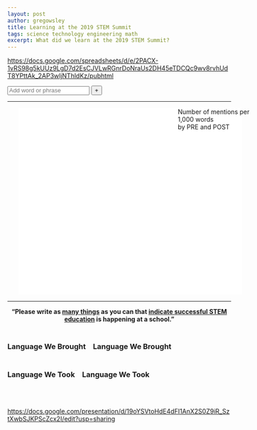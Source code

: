 ```yaml
---
layout: post
author: gregowsley
title: Learning at the 2019 STEM Summit
tags: science technology engineering math 
excerpt: What did we learn at the 2019 STEM Summit?
---
```


https://docs.google.com/spreadsheets/d/e/2PACX-1vRS98g5kUUz9LgD7d2EsCJVLwRGnrDoNraUs2DH45eTDCQc9wv8rvhUdT8YPttAk_2AP3wljNThldKz/pubhtml

<!-- SEARCH BAR -->
<form id="g-form">
    <input style="height:20px;" type="text" name="search" placeholder="Add word or phrase" tabindex="1">
    <button>+</button>
</form>

<!-- BUBBLES -->
<hr>
<div id="g-chart" width="100%;" style="margin-left: 0%; postion:block;">
    <div class="g-legend" style="position:absolute; width:100%;">
        <div style="position:absolute; width:200px; left:40%" class="g-overview">
            Number of mentions per 1,000 words
            <br>by
            <span class="g-swatch g-democrat"></span>PRE and
            <span class="g-swatch g-republican"></span>POST
        </div>
    </div>
    <div style="margin-left: 0%" class="g-labels"></div>
    <svg style="background: white; margin-left: 5%;" class="g-nodes" width="100%" height="420"></svg>
</div>
<hr>

**<center>“Please write as <u>many things</u> as you can that <u>indicate successful STEM education</u> is happening at a school.”</center>**

<!-- COMMENTS -->
<div class="g-body row">
    <div class="g-mentions g-democrat col-md-6">
        <h3 class="g-head g-hasnt-topic">
            <span class="g-isnt-topic"><br>Language We Brought</span>
            <span class="g-is-topic">
                <span style="padding-left: 0.76em;">Language We Brought</span>
            </span>
        </h3>
        <div class="g-divider"></div>
    </div>
    <div class="g-mentions g-republican col-md-6">
        <h3 class="g-head g-hasnt-topic">
            <span class="g-isnt-topic"><br>Language We Took</span>
            <span class="g-is-topic">
                <span style="padding-left: 0.76em;">Language We Took</span>
            </span>
        </h3>
        <div class="g-divider"></div>
    </div>
    <br clear="all">
    <br>
</div>

<script src="https://cdnjs.cloudflare.com/ajax/libs/jquery/3.1.0/jquery.min.js"></script>
<script src="https://cdnjs.cloudflare.com/ajax/libs/materialize/0.100.2/js/materialize.min.js"></script>
<script src="https://cdn.rawgit.com/JamesWClark/Two-Party-Visualizer/gh-pages/d3.v2.min.js"></script>
<script src="https://cdn.rawgit.com/JamesWClark/Two-Party-Visualizer/gh-pages/topics.js"></script>
<script src="/js/two-party-visualize.js"></script>

<script>
// these sources need to be published on the web for this app to work correctly.
var source1 = 'https://docs.google.com/spreadsheets/d/1r18EHVyqB8m47S8cliQSTAOnb9H5z1w8vUvmlWoZWG0/edit#gid=1847657122';
var source2 = 'https://docs.google.com/spreadsheets/d/1sxcZxHlXjamJjYCukxu7aogH7yxfjqxKOmUsubzySfw/edit#gid=193257641';

var viz = new TwoPartyVisual();
viz.loadPearDeckSheets(source1, source2)
</script>












https://docs.google.com/presentation/d/19oYSVtoHdE4dFI1AnX2S0Z9iR_SztXwbSJKPScZcx2I/edit?usp=sharing


